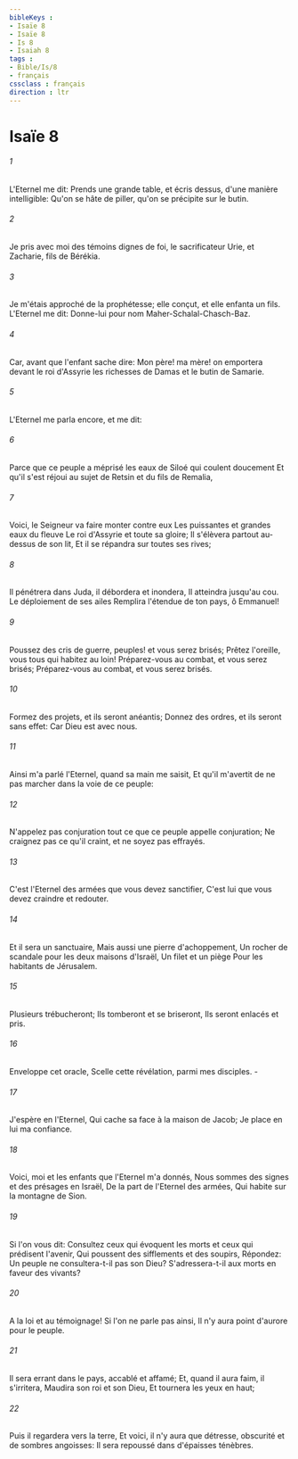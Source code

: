 ```yaml
---
bibleKeys : 
- Isaïe 8
- Isaïe 8
- Is 8
- Isaiah 8
tags : 
- Bible/Is/8
- français
cssclass : français
direction : ltr
---
```


# Isaïe 8

###### 1
L'Eternel me dit: Prends une grande table, et écris dessus, d'une manière intelligible: Qu'on se hâte de piller, qu'on se précipite sur le butin.
###### 2
Je pris avec moi des témoins dignes de foi, le sacrificateur Urie, et Zacharie, fils de Bérékia.
###### 3
Je m'étais approché de la prophétesse; elle conçut, et elle enfanta un fils. L'Eternel me dit: Donne-lui pour nom Maher-Schalal-Chasch-Baz.
###### 4
Car, avant que l'enfant sache dire: Mon père! ma mère! on emportera devant le roi d'Assyrie les richesses de Damas et le butin de Samarie.
###### 5
L'Eternel me parla encore, et me dit:
###### 6
Parce que ce peuple a méprisé les eaux de Siloé qui coulent doucement Et qu'il s'est réjoui au sujet de Retsin et du fils de Remalia,
###### 7
Voici, le Seigneur va faire monter contre eux Les puissantes et grandes eaux du fleuve Le roi d'Assyrie et toute sa gloire; Il s'élèvera partout au-dessus de son lit, Et il se répandra sur toutes ses rives;
###### 8
Il pénétrera dans Juda, il débordera et inondera, Il atteindra jusqu'au cou. Le déploiement de ses ailes Remplira l'étendue de ton pays, ô Emmanuel!
###### 9
Poussez des cris de guerre, peuples! et vous serez brisés; Prêtez l'oreille, vous tous qui habitez au loin! Préparez-vous au combat, et vous serez brisés; Préparez-vous au combat, et vous serez brisés.
###### 10
Formez des projets, et ils seront anéantis; Donnez des ordres, et ils seront sans effet: Car Dieu est avec nous.
###### 11
Ainsi m'a parlé l'Eternel, quand sa main me saisit, Et qu'il m'avertit de ne pas marcher dans la voie de ce peuple:
###### 12
N'appelez pas conjuration tout ce que ce peuple appelle conjuration; Ne craignez pas ce qu'il craint, et ne soyez pas effrayés.
###### 13
C'est l'Eternel des armées que vous devez sanctifier, C'est lui que vous devez craindre et redouter.
###### 14
Et il sera un sanctuaire, Mais aussi une pierre d'achoppement, Un rocher de scandale pour les deux maisons d'Israël, Un filet et un piège Pour les habitants de Jérusalem.
###### 15
Plusieurs trébucheront; Ils tomberont et se briseront, Ils seront enlacés et pris.
###### 16
Enveloppe cet oracle, Scelle cette révélation, parmi mes disciples. -
###### 17
J'espère en l'Eternel, Qui cache sa face à la maison de Jacob; Je place en lui ma confiance.
###### 18
Voici, moi et les enfants que l'Eternel m'a donnés, Nous sommes des signes et des présages en Israël, De la part de l'Eternel des armées, Qui habite sur la montagne de Sion.
###### 19
Si l'on vous dit: Consultez ceux qui évoquent les morts et ceux qui prédisent l'avenir, Qui poussent des sifflements et des soupirs, Répondez: Un peuple ne consultera-t-il pas son Dieu? S'adressera-t-il aux morts en faveur des vivants?
###### 20
A la loi et au témoignage! Si l'on ne parle pas ainsi, Il n'y aura point d'aurore pour le peuple.
###### 21
Il sera errant dans le pays, accablé et affamé; Et, quand il aura faim, il s'irritera, Maudira son roi et son Dieu, Et tournera les yeux en haut;
###### 22
Puis il regardera vers la terre, Et voici, il n'y aura que détresse, obscurité et de sombres angoisses: Il sera repoussé dans d'épaisses ténèbres.
